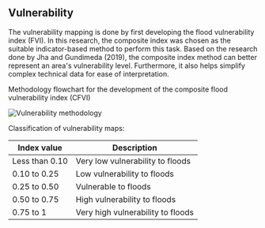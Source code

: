 ## Vulnerability

The vulnerability mapping is done by first developing the flood vulnerability index (FVI). In this research, the composite index was chosen as the suitable indicator-based method to perform this task. Based on the research done by Jha and Gundimeda (2019), the composite index method can better represent an area's vulnerability level. Furthermore, it also helps simplify complex technical data for ease of interpretation.

Methodology flowchart for the development of the composite flood vulnerability index (CFVI)

![Vulnerability methodology](/vulnerability-methodology.png)

Classification of vulnerability maps:

| Index value      | Description                       |
| ---------------- | --------------------------------- |
| Less than 0.10   | Very low vulnerability to floods  |
| 0.10 to 0.25     | Low vulnerability to floods       |
| 0.25 to 0.50     | Vulnerable to floods              |
| 0.50 to 0.75     | High vulnerability to floods      |
| 0.75 to 1        | Very high vulnerability to floods |
